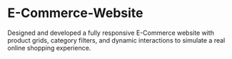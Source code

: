 # E-Commerce-Website
Designed and developed a fully responsive E-Commerce website with product grids, category filters, and dynamic interactions to simulate a real online shopping experience. 
